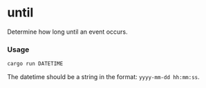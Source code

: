 # until

Determine how long until an event occurs.

### Usage 

```bash
cargo run DATETIME
```

The datetime should be a string in the format: `yyyy-mm-dd hh:mm:ss`. 